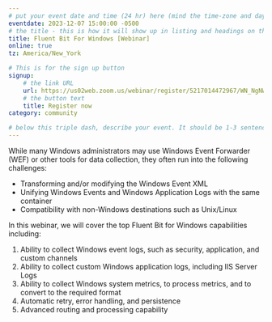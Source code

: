 ```yaml
---
# put your event date and time (24 hr) here (mind the time-zone and daylight saving time!):
eventdate: 2023-12-07 15:00:00 -0500
# the title - this is how it will show up in listing and headings on the site:
title: Fluent Bit For Windows [Webinar]
online: true
tz: America/New_York

# This is for the sign up button
signup:
    # the link URL
    url: https://us02web.zoom.us/webinar/register/5217014472967/WN_NgNWpDhmRjyP2a8JN8VYSQ
    # the button text
    title: Register now
category: community

# below this triple dash, describe your event. It should be 1-3 sentences
---
```


While many Windows administrators may use Windows Event Forwarder (WEF) or other tools for 
data collection, they often run into the following challenges:

* Transforming and/or modifying the Windows Event XML
* Unifying Windows Events and Windows Application Logs with the same container
* Compatibility with non-Windows destinations such as Unix/Linux

In this webinar, we will cover the top Fluent Bit for Windows capabilities including:

1. Ability to collect Windows event logs, such as security, application, and custom channels
2. Ability to collect custom Windows application logs, including IIS Server Logs
3. Ability to collect Windows system metrics, to process metrics, and to convert to the required format
4. Automatic retry, error handling, and persistence
5. Advanced routing and processing capability
